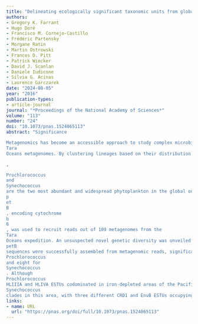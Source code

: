 ```yaml
---
title: "Delineating ecologically significant taxonomic units from global patterns of marine picocyanobacteria"
authors:
- Gregory K. Farrant
- Hugo Doré
- Francisco M. Cornejo-Castillo
- Frédéric Partensky
- Morgane Ratin
- Martin Ostrowski
- Frances D. Pitt
- Patrick Wincker
- David J. Scanlan
- Daniele Iudicone
- Silvia G. Acinas
- Laurence Garczarek
date: "2024-08-05"
year: "2016"
publication-types:
- article-journal
journal: "*Proceedings of the National Academy of Sciences*"
volume: "113"
number: "24"
doi: "10.1073/pnas.1524865113"
abstract: "Significance

Metagenomics has become an accessible approach to study complex microbial communities thanks to the advent of high-throughput sequencing technologies. However, molecular ecology studies often face interpretation issues, notably due to the lack of reliable reference databases for assigning reads to the correct taxa and use of fixed cutoffs to delineate taxonomic groups. Here, we considerably refined the phylogeography of marine picocyanobacteria, responsible for about 25% of global marine productivity, by recruiting reads targeting a high-resolution marker from
Tara
Oceans metagenomes. By clustering lineages based on their distribution patterns, we showed that there is significant diversity at a finer resolution than the currently defined “ecotypes,” a diversity that is tightly controlled by environmental cues.

, 

Prochlorococcus
and
Synechococcus
are the two most abundant and widespread phytoplankton in the global ocean. To better understand the factors controlling their biogeography, a reference database of the high-resolution taxonomic marker
p
et
B
, encoding cytochrome
b
6
, was used to recruit reads out of 109 metagenomes from the
Tara
Oceans expedition. An unsuspected novel genetic diversity was unveiled within both genera, even for the most abundant and well-characterized clades, and 136 divergent
petB
sequences were successfully assembled from metagenomic reads, significantly enriching the reference database. We then defined Ecologically Significant Taxonomic Units (ESTUs)—that is, organisms belonging to the same clade and occupying a common oceanic niche. Three major ESTU assemblages were identified along the cruise transect for
Prochlorococcus
and eight for
Synechococcus
. Although
Prochlorococcus
HLIIIA and HLIVA ESTUs codominated in iron-depleted areas of the Pacific Ocean, CRD1 and the yet-to-be cultured EnvB were the prevalent
Synechococcus
clades in this area, with three different CRD1 and EnvB ESTUs occupying distinct ecological niches with regard to iron availability and temperature. Sharp community shifts were also observed over short geographic distances—for example, around the Marquesas Islands or between southern Indian and Atlantic Oceans—pointing to a tight correlation between ESTU assemblages and specific physico-chemical parameters. Together, this study demonstrates that there is a previously overlooked, ecologically meaningful, fine-scale diversity within some currently defined picocyanobacterial ecotypes, bringing novel insights into the ecology, diversity, and biology of the two most abundant phototrophs on Earth."
links:
- name: URL
  url: "https://pnas.org/doi/full/10.1073/pnas.1524865113"
---
```

